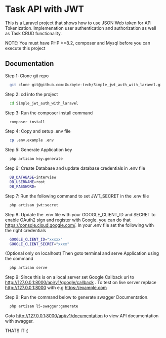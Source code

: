 
# Task API with JWT

This is a Laravel project that shows how to use JSON Web token for API Tokenization. Implemenation user authentication and authorization as well as Task CRUD functionality. 

NOTE: You must have PHP >=8.2, composer and Mysql before you can execute this project




## Documentation

Step 1: Clone git repo

```bash
  git clone git@github.com:Guzbyte-tech/Simple_jwt_auth_with_laravel.git
```
Step 2: cd into the project
```bash
  cd Simple_jwt_auth_with_laravel
```
Step 3: Run the composer install command
```bash
  composer install
```
Step 4: Copy and setup .env file
```bash
  cp .env.example .env
```
Step 5: Generate Application key
```bash
  php artisan key:generate
```

Step 6: Create Database and update database credentials in .env file
```bash
  DB_DATABASE=interview
  DB_USERNAME=root
  DB_PASSWORD=
```
Step 7: Run the following command to set JWT_SECRET in the .env file
```bash
  php artisan jwt:secret
```

Step 8: Update the .env file with your GOOGLE_CLIENT_ID and SECRET to enable OAuth2 sign and register with Google. you can do that https://console.cloud.google.com/. In your .env file set the following with the right credentials
```bash
  GOOGLE_CLIENT_ID="xxxxx"
  GOOGLE_CLIENT_SECRET="xxxx"
```
(Optional only on localhost)
Then goto terminal and serve Application using the command 
```bash
  php artisan serve
```


Step 9: Since this is on a local server set Google Callback uri to http://127.0.0.1:8000/api/v1/google/callback .
To test on live server replace http://127.0.0.1:8000 with e.g https://example.com

Step 9: Run the command below to generate swagger Documentation.
```bash
  php artisan l5-swagger:generate
``` 

Goto http://127.0.0.1:8000/api/v1/documentation to view API documentation with swagger.

THATS IT :)
